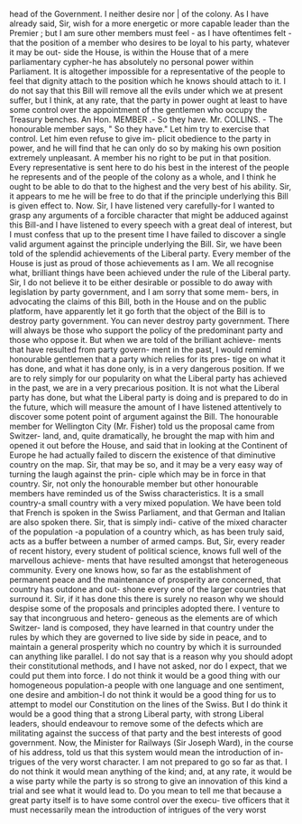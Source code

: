 head of the Government. I neither desire nor | of the colony. As I have already said, Sir, wish for a more energetic or more capable leader than the Premier ; but I am sure other members must feel - as I have oftentimes felt -that the position of a member who desires to be loyal to his party, whatever it may be out- side the House, is within the House that of a mere parliamentary cypher-he has absolutely no personal power within Parliament. It is altogether impossible for a representative of the people to feel that dignity attach to the position which he knows should attach to it. I do not say that this Bill will remove all the evils under which we at present suffer, but I think, at any rate, that the party in power ought at least to have some control over the appointment of the gentlemen who occupy the Treasury benches. An Hon. MEMBER .- So they have. Mr. COLLINS. - The honourable member says, " So they have." Let him try to exercise that control. Let him even refuse to give im- plicit obedience to the party in power, and he will find that he can only do so by making his own position extremely unpleasant. A member his no right to be put in that position. Every representative is sent here to do his best in the interest of the people he represents and of the people of the colony as a whole, and I think he ought to be able to do that to the highest and the very best of his ability. Sir, it appears to me he will be free to do that if the principle underlying this Bill is given effect to. Now. Sir, I have listened very carefully-for I wanted to grasp any arguments of a forcible character that might be adduced against this Bill-and I have listened to every speech with a great deal of interest, but I must confess that up to the present time I have failed to discover a single valid argument against the principle underlying the Bill. Sir, we have been told of the splendid achievements of the Liberal party. Every member of the House is just as proud of those achievements as I am. We all recognise what, brilliant things have been achieved under the rule of the Liberal party. Sir, I do not believe it to be either desirable or possible to do away with legislation by party government, and I am sorry that some mem- bers, in advocating the claims of this Bill, both in the House and on the public platform, have apparently let it go forth that the object of the Bill is to destroy party government. You can never destroy party government. There will always be those who support the policy of the predominant party and those who oppose it. But when we are told of the brilliant achieve- ments that have resulted from party govern- ment in the past, I would remind honourable gentlemen that a party which relies for its pres- tige on what it has done, and what it has done only, is in a very dangerous position. If we are to rely simply for our popularity on what the Liberal party has achieved in the past, we are in a very precarious position. It is not what the Liberal party has done, but what the Liberal party is doing and is prepared to do in the future, which will measure the amount of I have listened attentively to discover some potent point of argument against the Bill. The honourable member for Wellington City (Mr. Fisher) told us the proposal came from Switzer- land, and, quite dramatically, he brought the map with him and opened it out before the House, and said that in looking at the Continent of Europe he had actually failed to discern the existence of that diminutive country on the map. Sir, that may be so, and it may be a very easy way of turning the laugh against the prin- ciple which may be in force in that country. Sir, not only the honourable member but other honourable members have reminded us of the Swiss characteristics. It is a small country-a small country with a very mixed population. We have been told that French is spoken in the Swiss Parliament, and that German and Italian are also spoken there. Sir, that is simply indi- cative of the mixed character of the population -a population of a country which, as has been truly said, acts as a buffer between a number of armed camps. But, Sir, every reader of recent history, every student of political science, knows full well of the marvellous achieve- ments that have resulted amongst that heterogeneous community. Every one knows how, so far as the establishment of permanent peace and the maintenance of prosperity are concerned, that country has outdone and out- shone every one of the larger countries that surround it. Sir, if it has done this there is surely no reason why we should despise some of the proposals and principles adopted there. I venture to say that incongruous and hetero- geneous as the elements are of which Switzer- land is composed, they have learned in that country under the rules by which they are governed to live side by side in peace, and to maintain a general prosperity which no country by which it is surrounded can anything like parallel. I do not say that is a reason why you should adopt their constitutional methods, and I have not asked, nor do I expect, that we could put them into force. I do not think it would be a good thing with our homogeneous population-a people with one language and one sentiment, one desire and ambition-I do not think it would be a good thing for us to attempt to model our Constitution on the lines of the Swiss. But I do think it would be a good thing that a strong Liberal party, with strong Liberal leaders, should endeavour to remove some of the defects which are militating against the success of that party and the best interests of good government. Now, the Minister for Railways (Sir Joseph Ward), in the course of his address, told us that this system would mean the introduction of in- trigues of the very worst character. I am not prepared to go so far as that. I do not think it would mean anything of the kind; and, at any rate, it would be a wise party while the party is so strong to give an innovation of this kind a trial and see what it would lead to. Do you mean to tell me that because a great party itself is to have some control over the execu- tive officers that it must necessarily mean the introduction of intrigues of the very worst 